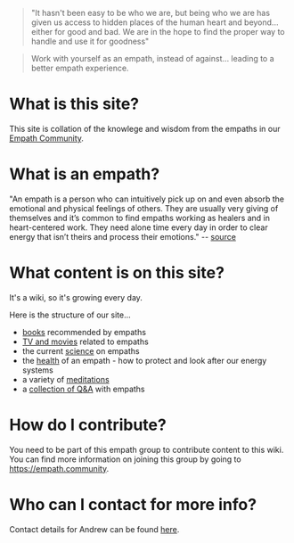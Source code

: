 <!-- TITLE: Empath Wiki -->
<!-- SUBTITLE: Resources for empaths all over the world -->
> "It hasn't been easy to be who we are, but being who we are has given us access to hidden places of the human heart and beyond... either for good and bad. We are in the hope to find the proper way to handle and use it for goodness"

> Work with yourself as an empath, instead of against... leading to a better empath experience.

# What is this site?

This site is collation of the knowlege and wisdom from the empaths in our [Empath Community](https://empath.community).

# What is an empath?

"An empath is a person who can intuitively pick up on and even absorb the emotional and physical feelings of others. They are usually very giving of themselves and it’s common to find empaths working as healers and in heart-centered work. They need alone time every day in order to clear energy that isn’t theirs and process their emotions." -- [source](https://jessicadimas.com/self-care-tips-tools-empaths/)

# What content is on this site?

It's a wiki, so it's growing every day.

Here is the structure of our site...

- [books](/books) recommended by empaths
- [TV and movies](/tv-and-movies) related to empaths
- the current [science](/science) on empaths
- the [health](/health) of an empath - how to protect and look after our energy systems
- a variety of [meditations](/meditations)
- a [collection of Q&A](https://docs.google.com/spreadsheets/d/e/2PACX-1vQW220o2-HDAPFsDmhfjU0Fhr1_PO90rdjnBQ9ve8g73zL46S4kuPwgv-HVIGVNikl1uqhMgBUR458P/pubhtml?gid=262856724&single=true) with empaths

# How do I contribute?

You need to be part of this empath group to contribute content to this wiki. You can find more information on joining this group by going to https://empath.community.

# Who can I contact for more info?

Contact details for Andrew can be found [here](https://goforself.me/connect-now/).
